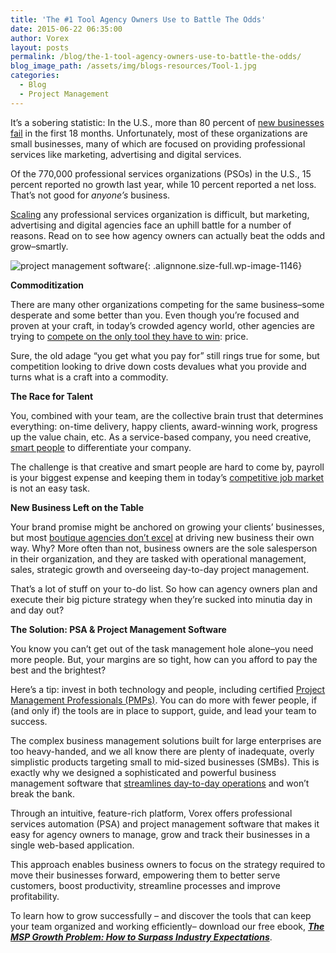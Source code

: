 ```yaml
---
title: 'The #1 Tool Agency Owners Use to Battle The Odds'
date: 2015-06-22 06:35:00
author: Vorex
layout: posts
permalink: /blog/the-1-tool-agency-owners-use-to-battle-the-odds/
blog_image_path: /assets/img/blogs-resources/Tool-1.jpg
categories:
  - Blog
  - Project Management
---
```



It’s a sobering statistic: In the U.S., more than 80 percent of [new businesses fail](http://www.vorex.com/can-business-management-software-prevent-failure/) in the first 18 months. Unfortunately, most of these organizations are small businesses, many of which are focused on providing professional services like marketing, advertising and digital services.<!--more-->

Of the 770,000 professional services organizations (PSOs) in the U.S., 15 percent reported no growth last year, while 10 percent reported a net loss. That’s not good for *anyone’s* business.

[Scaling](http://www.vorex.com/agency-challenges-scaling-project-management/) any professional services organization is difficult, but marketing, advertising and digital agencies face an uphill battle for a number of reasons. Read on to see how agency owners can actually beat the odds and grow–smartly.

![project management software](http://www.vorex.com/wp-content/uploads/2015/06/Tool-2.jpg){: .alignnone.size-full.wp-image-1146}

**Commoditization**

There are many other organizations competing for the same business–some desperate and some better than you. Even though you’re focused and proven at your craft, in today’s crowded agency world, other agencies are trying to [compete on the only tool they have to win](http://www.mediapost.com/publications/article/247462/the-commoditization-of-creativity.html): price.

Sure, the old adage “you get what you pay for” still rings true for some, but competition looking to drive down costs devalues what you provide and turns what is a craft into a commodity.

**The Race for Talent**

You, combined with your team, are the collective brain trust that determines everything: on-time delivery, happy clients, award-winning work, progress up the value chain, etc. As a service-based company, you need creative, [smart people](http://www.vorex.com/3-ways-to-keep-your-team-focused-and-organized-at-work/) to differentiate your company.

The challenge is that creative and smart people are hard to come by, payroll is your biggest expense and keeping them in today’s [competitive job market](http://thehiringsite.careerbuilder.com/2015/01/01/careerbuilder-hiring-forecast-2015/) is not an easy task.

**New Business Left on the Table**

Your brand promise might be anchored on growing your clients’ businesses, but most [boutique agencies don’t excel](http://contentmarketinginstitute.com/2013/04/truths-content-marketing-agencies/v) at driving new business their own way. Why? More often than not, business owners are the sole salesperson in their organization, and they are tasked with operational management, sales, strategic growth and overseeing day-to-day project management.

That’s a lot of stuff on your to-do list. So how can agency owners plan and execute their big picture strategy when they’re sucked into minutia day in and day out?

**The Solution: PSA & Project Management Software**

You know you can’t get out of the task management hole alone–you need more people. But, your margins are so tight, how can you afford to pay the best and the brightest?

Here’s a tip: invest in both technology and people, including certified [Project Management Professionals (PMPs)](http://www.pmi.org/Certification/Project-Management-Professional-PMP.aspx). You can do more with fewer people, if (and only if) the tools are in place to support, guide, and lead your team to success.

The complex business management solutions built for large enterprises are too heavy-handed, and we all know there are plenty of inadequate, overly simplistic products targeting small to mid-sized businesses (SMBs). This is exactly why we designed a sophisticated and powerful business management software that [streamlines day-to-day operations](http://www.vorex.com/streamline-day-to-day-operations-work-smarter-not-harder/) and won’t break the bank.

Through an intuitive, feature-rich platform, Vorex offers professional services automation (PSA) and project management software that makes it easy for agency owners to manage, grow and track their businesses in a single web-based application.

This approach enables business owners to focus on the strategy required to move their businesses forward, empowering them to better serve customers, boost productivity, streamline processes and improve profitability.

To learn how to grow successfully – and discover the tools that can keep your team organized and working efficiently– download our free ebook, [***The MSP Growth Problem: How to Surpass Industry Expectations***](http://vorex.hs-sites.com/the-msp-growth-problem-how-to-surpass-industry-expectations?__hstc=100746398.b2843db0333d5242d1d7cad84e1e93d1.1428948442272.1434147583882.1434395642842.29&amp;__hssc=100746398.3.1434395642842&amp;__hsfp=357257685).